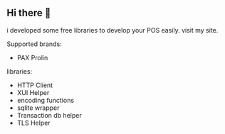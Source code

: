 ## Hi there 👋

i developed some free libraries to develop your POS easily. visit my site.

Supported brands:
- PAX Prolin

libraries:
- HTTP Client
- XUI Helper
- encoding functions
- sqlite wrapper
- Transaction db helper
- TLS Helper

<!--
**freeposcode/freeposcode** is a ✨ _special_ ✨ repository because its `README.md` (this file) appears on your GitHub profile.

Here are some ideas to get you started:

- 🔭 I’m currently working on ...
- 🌱 I’m currently learning ...
- 👯 I’m looking to collaborate on ...
- 🤔 I’m looking for help with ...
- 💬 Ask me about ...
- 📫 How to reach me: ...
- 😄 Pronouns: ...
- ⚡ Fun fact: ...
-->
